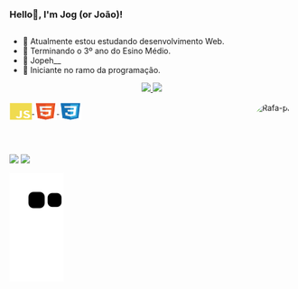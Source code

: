 ### Hello👋, I'm Jog (or João)!
##

- 🌱 Atualmente estou estudando desenvolvimento Web.
- 📖 Terminando o 3º ano do Esino Médio.
- 💬 Jopeh__
- 🍼 Iniciante no ramo da programação.


<div align="center">
  <a href="https://github.com/jogpe">
  <img width="42%" src="https://github-readme-stats.vercel.app/api?username=Jogpe&show_icons=true&theme=tokyonight&include_all_commits=true&count_private=true"/>
  <img width="50%" src="https://github-readme-stats.vercel.app/api/top-langs/?username=jogpe&layout=compact&langs_count=7&theme=tokyonight"/>
</div>

<div style="display: inline_block"><br>
<img align="center" alt="Rafa-Js" height="30" width="40" src="https://raw.githubusercontent.com/devicons/devicon/master/icons/javascript/javascript-plain.svg">
<img align="center" alt="Rafa-HTML" height="30" width="40" src="https://raw.githubusercontent.com/devicons/devicon/master/icons/html5/html5-original.svg">
<img align="center" alt="Rafa-CSS" height="30" width="40" src="https://raw.githubusercontent.com/devicons/devicon/master/icons/css3/css3-original.svg">
<img align="right" alt="Rafa-pic" height="150" style="border-radius:50px;" src="https://media.discordapp.net/attachments/568954159190114334/1048369604218589225/download20221205193446.png?width=498&height=498">
</div>


##

<div style="display: inline_block"><br>

<a href="https://instagram.com/jopeh_" target="_blank"><img src="https://img.shields.io/badge/-Instagram-%23E4405F?style=for-the-badge&logo=instagram&logoColor=white" target="_blank"></a> 
<a href="[https://instagram.com/jopeh_](https://blogdejope.blogspot.com/)" target="_blank"><img src="https://img.shields.io/badge/Blogger-FF5722?style=for-the-badge&logo=blogger&logoColor=white" target="_blank"></a> 

  ![Snake animation](https://github.com/jogpe/jogpe/blob/output/github-contribution-grid-snake.svg)



</div>
